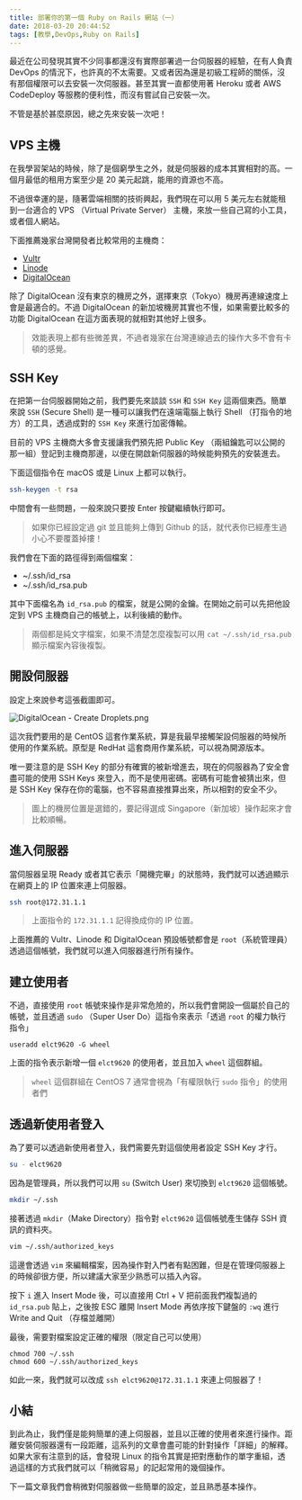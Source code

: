 ```yaml
---
title: 部署你的第一個 Ruby on Rails 網站（一）
date: 2018-03-20 20:44:52
tags: [教學,DevOps,Ruby on Rails]
---
```


最近在公司發現其實不少同事都還沒有實際部署過一台伺服器的經驗，在有人負責 DevOps 的情況下，也許真的不太需要。又或者因為還是初級工程師的關係，沒有那個權限可以去安裝一次伺服器。甚至其實一直都使用著 Heroku 或者 AWS CodeDeploy 等服務的便利性，而沒有嘗試自己安裝一次。

不管是基於甚麼原因，總之先來安裝一次吧！

<!-- more -->

## VPS 主機

在我學習架站的時候，除了是個窮學生之外，就是伺服器的成本其實相對的高。一個月最低的租用方案至少是 20 美元起跳，能用的資源也不高。

不過很幸運的是，隨著雲端相關的技術興起，我們現在可以用 5 美元左右就能租到一台適合的 VPS （Virtual Private Server） 主機，來放一些自己寫的小工具，或者個人網站。

下面推薦幾家台灣開發者比較常用的主機商：

 * [Vultr](https://vultr.com/)
 * [Linode](https://linode.com)
 * [DigitalOcean](https://digitalocean.com/)

除了 DigitalOcean 沒有東京的機房之外，選擇東京（Tokyo）機房再連線速度上會是最適合的。不過 DigitalOcean 的新加坡機房其實也不慢，如果需要比較多的功能 DigitalOcean 在這方面表現的就相對其他好上很多。

> 效能表現上都有些微差異，不過者幾家在台灣連線過去的操作大多不會有卡頓的感覺。

## SSH Key

在把第一台伺服器開始之前，我們要先來談談 `SSH` 和 `SSH Key` 這兩個東西。簡單來說 `SSH` (Secure Shell) 是一種可以讓我們在遠端電腦上執行 Shell （打指令的地方）的工具，透過成對的 `SSH Key` 來進行加密傳輸。

目前的 VPS 主機商大多會支援讓我們預先把 Public Key （兩組鑰匙可以公開的那一組）登記到主機商那邊，以便在開啟新伺服器的時候能夠預先的安裝進去。

下面這個指令在 macOS 或是 Linux 上都可以執行。

```bash
ssh-keygen -t rsa
```

中間會有一些問題，一般來說只要按 Enter 按鍵繼續執行即可。

> 如果你已經設定過 git 並且能夠上傳到 Github 的話，就代表你已經產生過小心不要覆蓋掉摟！

我們會在下面的路徑得到兩個檔案：

* ~/.ssh/id_rsa
* ~/.ssh/id_rsa.pub

其中下面檔名為 `id_rsa.pub` 的檔案，就是公開的金鑰。在開始之前可以先把他設定到 VPS 主機商自己的帳號上，以利後續的動作。

> 兩個都是純文字檔案，如果不清楚怎麼複製可以用 `cat ~/.ssh/id_rsa.pub` 顯示檔案內容後複製。

## 開設伺服器

設定上來說參考這張截圖即可。

![DigitalOcean - Create Droplets.png](https://blog.frost.tw/images/getting-started-deploy-your-ruby-on-rails-part-1/new_droplet.png)

這次我們要用的是 CentOS 這套作業系統，算是我最早接觸架設伺服器的時候所使用的作業系統。原型是 RedHat 這套商用作業系統，可以視為開源版本。

唯一要注意的是 SSH Key 的部分有確實的被新增進去，現在的伺服器為了安全會盡可能的使用 SSH Keys 來登入，而不是使用密碼。密碼有可能會被猜出來，但是 SSH Key 保存在你的電腦，也不容易直接推算出來，所以相對的安全不少。

> 圖上的機房位置是選錯的，要記得選成 Singapore（新加坡）操作起來才會比較順暢。

## 進入伺服器

當伺服器呈現 Ready 或者其它表示「開機完畢」的狀態時，我們就可以透過顯示在網頁上的 IP 位置來連上伺服器。

```bash
ssh root@172.31.1.1
```

> 上面指令的 `172.31.1.1` 記得換成你的 IP 位置。

上面推薦的 Vultr、Linode 和 DigitalOcean 預設帳號都會是 `root`（系統管理員）透過這個帳號，我們就可以進入伺服器進行所有操作。

## 建立使用者

不過，直接使用 `root` 帳號來操作是非常危險的，所以我們會開設一個屬於自己的帳號，並且透過 `sudo` （Super User Do）這指令來表示「透過 `root` 的權力執行指令」

```
useradd elct9620 -G wheel
```

上面的指令表示新增一個 `elct9620` 的使用者，並且加入 `wheel` 這個群組。

> `wheel` 這個群組在 CentOS 7 通常會視為「有權限執行 `sudo` 指令」的使用者們

## 透過新使用者登入

為了要可以透過新使用者登入，我們需要先對這個使用者設定 SSH Key 才行。

```bash
su - elct9620
```

因為是管理員，所以我們可以用 `su` (Switch User) 來切換到 `elct9620` 這個帳號。

```bash
mkdir ~/.ssh
```

接著透過 `mkdir`（Make Directory）指令對 `elct9620` 這個帳號產生儲存 SSH 資訊的資料夾。

```bash
vim ~/.ssh/authorized_keys
```

這邊會透過 `vim` 來編輯檔案，因為操作對入門者有點困難，但是在管理伺服器上的時候卻很方便，所以建議大家至少熟悉可以插入內容。

按下 `i` 進入 Insert Mode 後，可以直接用 Ctrl + V 把前面我們複製過的 `id_rsa.pub` 貼上，之後按 ESC 離開 Insert Mode 再依序按下鍵盤的 `:wq` 進行 Write and Quit （存檔並離開）

最後，需要對檔案設定正確的權限（限定自己可以使用）

```
chmod 700 ~/.ssh
chmod 600 ~/.ssh/authorized_keys
```

如此一來，我們就可以改成 `ssh elct9620@172.31.1.1` 來連上伺服器了！

## 小結

到此為止，我們僅是能夠簡單的連上伺服器，並且以正確的使用者來進行操作。距離安裝伺服器還有一段距離，這系列的文章會盡可能的針對操作「詳細」的解釋。如果大家有注意到的話，會發現 Linux 的指令其實是把對應動作的單字重組，透過這樣的方式我們就可以「稍微容易」的記起常用的幾個操作。

下一篇文章我們會稍微對伺服器做一些簡單的設定，並且熟悉基本操作。

